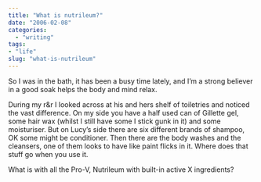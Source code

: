 ```yaml
---
title: "What is nutrileum?"
date: "2006-02-08"
categories: 
  - "writing"
tags:
- "life"
slug: "what-is-nutrileum"
---
```


So I was in the bath, it has been a busy time lately, and I’m a strong believer in a good soak helps the body and mind relax.
  
During my r&r I looked across at his and hers shelf of toiletries and noticed the vast difference. On my side you have a half used can of Gillette gel, some hair wax (whilst I still have some I stick gunk in it) and some moisturiser. But on Lucy’s side there are six different brands of shampoo, OK some might be conditioner. Then there are the body washes and the cleansers, one of them looks to have like paint flicks in it. Where does that stuff go when you use it.
  
What is with all the Pro-V, Nutrileum with built-in active X ingredients?
